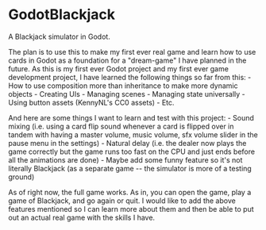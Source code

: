 # GodotBlackjack
A Blackjack simulator in Godot. 

The plan is to use this to make my first ever real game and learn how to use cards in Godot as a foundation for a "dream-game" I have planned in the future. As this is my first ever Godot project and my first ever game development project, I have learned the following things so far from this:
	- How to use composition more than inheritance to make more dynamic objects
	- Creating UIs
	- Managing scenes
	- Managing state universally
	- Using button assets (KennyNL's CC0 assets)
	- Etc.
	
And here are some things I want to learn and test with this project:
	- Sound mixing (i.e. using a card flip sound whenever a card is flipped over in tandem with having a master volume, music volume, sfx volume slider in the pause menu in the settings)
	- Natural delay (i.e. the dealer now plays the game correctly but the game runs too fast on the CPU and just ends before all the animations are done)
	- Maybe add some funny feature so it's not literally Blackjack (as a separate game -- the simulator is more of a testing ground)


As of right now, the full game works. As in, you can open the game, play a game of Blackjack, and go again or quit. I would like to add the above features mentioned so I can learn more about them and then be able to put out an actual real game with the skills I have.
